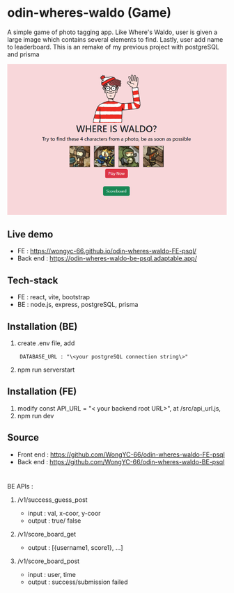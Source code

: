# odin-wheres-waldo (Game)
A simple game of  photo tagging app. Like Where's Waldo, user is given a large image which contains several elements to find. Lastly, user add name to leaderboard. This is an remake of my previous project with postgreSQL and prisma

![photo](wheres-waldo.png)

## Live demo

- FE : https://wongyc-66.github.io/odin-wheres-waldo-FE-psql/
- Back end : https://odin-wheres-waldo-be-psql.adaptable.app/


## Tech-stack
- FE : react, vite, bootstrap
- BE : node.js, express, postgreSQL, prisma


## Installation (BE)
1. create .env file,  add
```
    DATABASE_URL : "\<your postgreSQL connection string\>"
```
2. npm run serverstart

## Installation (FE)
1. modify const API_URL = "< your backend root URL>", at /src/api_url.js, 
2. npm run dev

## Source

- Front end :  https://github.com/WongYC-66/odin-wheres-waldo-FE-psql
- Back end : https://github.com/WongYC-66/odin-wheres-waldo-BE-psql

#
BE APIs :
1.  /v1/success_guess_post 
    - input : val, x-coor, y-coor
    - output : true/ false

2.  /v1/score_board_get
    - output : [{username1, score1}, ...]

3.  /v1/score_board_post
    - input : user, time
    - output : success/submission failed
